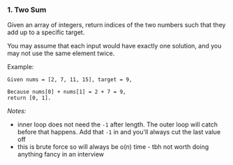 ### 1. Two Sum

Given an array of integers, return indices of the two numbers such that they add up to a specific target.

You may assume that each input would have exactly one solution, and you may not use the same element twice.

Example:

```
Given nums = [2, 7, 11, 15], target = 9,

Because nums[0] + nums[1] = 2 + 7 = 9,
return [0, 1].
```

*Notes:*

- inner loop does not need the `-1` after length. The outer loop will catch before that happens. Add that `-1` in
and you'll always cut the last value off
- this is brute force so will always be o(n) time - tbh not worth doing anything fancy in an interview
